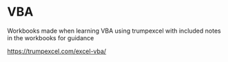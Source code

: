 # VBA
Workbooks made when learning VBA using trumpexcel with included notes in the workbooks for guidance 

https://trumpexcel.com/excel-vba/
